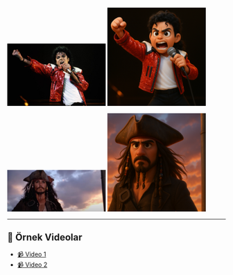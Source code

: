 <p float="left">
  <img src="example_outputs/input1.jpg" width="45%" />
  <img src="example_outputs/output1.jpg" width="45%" />
</p>

<p float="left">
  <img src="example_outputs/input2.jpg" width="45%" />
  <img src="example_outputs/output2.jpg" width="45%" />
</p>

---

## 🎥 Örnek Videolar

- [📹 Video 1](example_outputs/result1.mp4)  
- [📹 Video 2](example_outputs/result2.mp4)